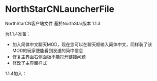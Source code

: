 <!--
 * @Author: HK560
 * @Date: 2021-12-25 13:34:04
 * @LastEditTime: 2021-12-28 22:47:52
 * @LastEditors: HK560
 * @Description:
 * @FilePath: \NorthStarCN_WIKIh:\github\ttf\NorthStarCNLauncherFile\README.md
 * My Blog: https://blog.hk560.top
-->
# NorthStarCNLauncherFile
NorthStarCN客户端文件
基於NorthStar版本 1.1.3

为1.1.4准备：
- 加入简体中文聊天MOD，现在您可以在聊天框输入简体中文，同样装了该MOD的玩家便能看到发送的简中信息
- 修复主界面右侧面板不能打开链接问题
- 修改了主界面样式

1.1.4加入：
